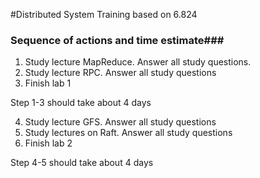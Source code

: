 #Distributed System Training based on 6.824

### Sequence of actions and time estimate###
1. Study lecture MapReduce. Answer all study questions. 
2. Study lecture RPC. Answer all study questions
3. Finish lab 1

Step 1-3 should take about 4 days

4. Study lecture GFS. Answer all study questions
5. Study lectures on Raft. Answer all study questions
6. Finish lab 2

Step 4-5 should take about 4 days


